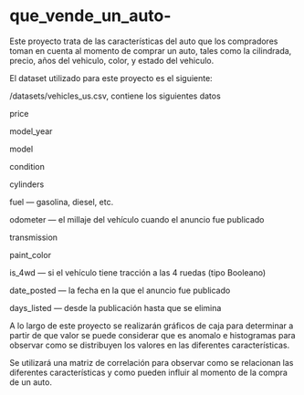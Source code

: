 # que_vende_un_auto-
Este proyecto trata de las características del auto que los compradores toman en cuenta al momento de comprar un auto, tales como la cilindrada, precio, años del vehiculo, color, y estado del vehiculo.

El dataset utilizado para este proyecto es el siguiente:

/datasets/vehicles_us.csv, contiene los siguientes datos

price

model_year

model

condition

cylinders

fuel — gasolina, diesel, etc.

odometer — el millaje del vehículo cuando el anuncio fue publicado

transmission

paint_color

is_4wd — si el vehículo tiene tracción a las 4 ruedas (tipo Booleano)

date_posted — la fecha en la que el anuncio fue publicado

days_listed — desde la publicación hasta que se elimina

A lo largo de este proyecto se realizarán gráficos de caja para determinar a partir de que valor se puede considerar que es anomalo e histogramas para observar como se distribuyen los valores en las diferentes características.

Se utilizará una matriz de correlación para observar como se relacionan las diferentes características y como pueden influir al momento de la compra de un auto.
